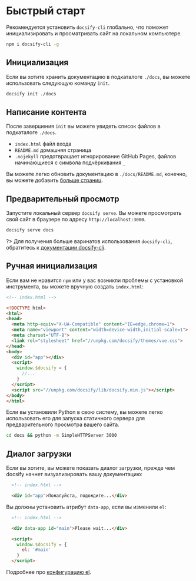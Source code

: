# Быстрый старт

Рекомендуется установить `docsify-cli` глобально, что поможет инициализировать и просматривать сайт на локальном компьютере.

```bash
npm i docsify-cli -g
```

## Инициализация

Если вы хотите хранить документацию в подкаталоге `./docs`, вы можете использовать следующую команду `init`.

```bash
docsify init ./docs
```

## Написание контента

После завершения `init` вы можете увидеть список файлов в подкаталоге `./docs`.

* `index.html`  файл входа
* `README.md`   домашняя страница
* `.nojekyll`   предотвращает игнорирование GitHub Pages, файлов начинающиеся с символа подчёркивания `_`

Вы можете легко обновить документацию в `./docs/README.md`, конечно, вы можете добавить [больше страниц](more-pages.md).

## Предварительный просмотр

Запустите локальный сервер `docsify serve`. Вы можете просмотреть свой сайт в браузере по адресу `http://localhost:3000`.

```bash
docsify serve docs
```

?> Для получения больше варинатов использования `docsify-cli`, обратитесь к [документации docsify-cli](https://github.com/QingWei-Li/docsify-cli).

## Ручная инициализация

Если вам не нравится `npm` или у вас возникли проблемы с установкой инструмента, вы можете вручную создать `index.html`:

```html
<!-- index.html -->

<!DOCTYPE html>
<html>
<head>
  <meta http-equiv="X-UA-Compatible" content="IE=edge,chrome=1">
  <meta name="viewport" content="width=device-width,initial-scale=1">
  <meta charset="UTF-8">
  <link rel="stylesheet" href="//unpkg.com/docsify/themes/vue.css">
</head>
<body>
  <div id="app"></div>
  <script>
    window.$docsify = {
      //...
    }
  </script>
  <script src="//unpkg.com/docsify/lib/docsify.min.js"></script>
</body>
</html>
```

Если вы установили Python в свою систему, вы можете легко использовать его для запуска статичного сервера для предварительного просмотра вашего сайта.

```bash
cd docs && python -m SimpleHTTPServer 3000
```

## Диалог загрузки

Если вы хотите, вы можете показать диалог загрузки, прежде чем docsify начнет визуализировать вашу документацию:

```html
  <!-- index.html -->

  <div id="app">Пожалуйста, подождите...</div>
```

Вы должны установить атрибут `data-app`, если вы изменили `el`:

```html
  <!-- index.html -->

  <div data-app id="main">Please wait...</div>

  <script>
    window.$docsify = {
      el: '#main'
    }
  </script>
```

Подробнее про [конфигурацию el](ru-ru/configuration.md#el).



